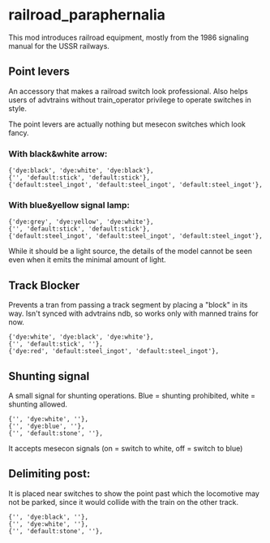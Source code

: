 # railroad_paraphernalia
This mod introduces railroad equipment, mostly from the 1986 signaling manual for the USSR railways.

## Point levers
An accessory that makes a railroad switch look professional. Also helps
users of advtrains without train_operator privilege to operate switches in style.

The point levers are actually nothing but mesecon switches which look fancy.

### With black&white arrow:
```
{'dye:black', 'dye:white', 'dye:black'},
{'', 'default:stick', 'default:stick'},
{'default:steel_ingot', 'default:steel_ingot', 'default:steel_ingot'},
```

### With blue&yellow signal lamp:
```
{'dye:grey', 'dye:yellow', 'dye:white'},
{'', 'default:stick', 'default:stick'},
{'default:steel_ingot', 'default:steel_ingot', 'default:steel_ingot'},
```

While it should be a light source, the details of the model cannot be seen even when it
emits the minimal amount of light.

## Track Blocker
Prevents a tran from passing a track segment by placing a "block" in its
way. Isn't synced with advtrains ndb, so works only with manned trains for now.
```
{'dye:white', 'dye:black', 'dye:white'},
{'', 'default:stick', ''},
{'dye:red', 'default:steel_ingot', 'default:steel_ingot'},
```

## Shunting signal
A small signal for shunting operations. Blue = shunting prohibited, white = shunting allowed.
```
{'', 'dye:white', ''},
{'', 'dye:blue', ''},
{'', 'default:stone', ''},
```

It accepts mesecon signals (on = switch to white, off = switch to blue)

## Delimiting post: 
It is placed near switches to show the point past which the locomotive may
not be parked, since it would collide with the train on the other track.
```
{'', 'dye:black', ''},
{'', 'dye:white', ''},
{'', 'default:stone', ''},
```
